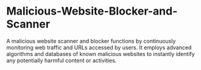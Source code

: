 # Malicious-Website-Blocker-and-Scanner
A malicious website scanner and blocker functions by continuously monitoring web traffic and URLs accessed by users. It employs advanced algorithms and databases of known malicious websites to instantly identify any potentially harmful content or activities.
